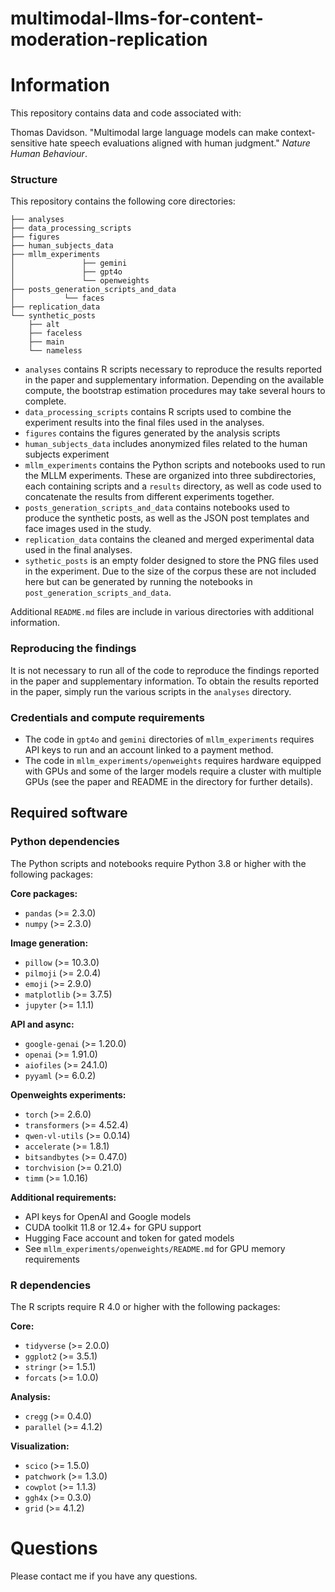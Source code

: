 # multimodal-llms-for-content-moderation-replication

# Information

This repository contains data and code associated with:

Thomas Davidson. "Multimodal large language models can make context-sensitive hate speech evaluations aligned with human judgment." *Nature Human Behaviour*.


### Structure

This repository contains the following core directories:

```
├── analyses
├── data_processing_scripts
├── figures
├── human_subjects_data
├── mllm_experiments
│				├── gemini
│			    ├── gpt4o
│               └── openweights
├── posts_generation_scripts_and_data
│			└── faces
├── replication_data
└── synthetic_posts
    ├── alt
    ├── faceless
    ├── main
    └── nameless
```

- `analyses` contains R scripts necessary to reproduce the results reported in the paper and supplementary information. Depending on the available compute, the bootstrap estimation procedures may take several hours to complete.
- `data_processing_scripts` contains R scripts used to combine the experiment results into the final files used in the analyses.
- `figures` contains the figures generated by the analysis scripts
- `human_subjects_data` includes anonymized files related to the human subjects experiment
- `mllm_experiments` contains the Python scripts and notebooks used to run the MLLM experiments. These are organized into three subdirectories, each containing scripts and a `results` directory, as well as code used to concatenate the results from different experiments together.
- `posts_generation_scripts_and_data` contains notebooks used to produce the synthetic posts, as well as the JSON post templates and face images used in the study.
- `replication_data` contains the cleaned and merged experimental data used in the final analyses.
- `sythetic_posts` is an empty folder designed to store the PNG files used in the experiment. Due to the size of the corpus these are not included here but can be generated by running the notebooks in `post_generation_scripts_and_data`.

Additional `README.md` files are include in various directories with additional information.


### Reproducing the findings

It is not necessary to run all of the code to reproduce the findings reported in the paper and supplementary information. To obtain the results reported in the paper, simply run the various scripts in the `analyses` directory.

### Credentials and compute requirements
- The code in `gpt4o` and `gemini` directories of `mllm_experiments` requires API keys to run and an account linked to a payment method.
- The code in `mllm_experiments/openweights` requires hardware equipped with GPUs and some of the larger models require a cluster with multiple GPUs (see the paper and README in the directory for further details).

## Required software

### Python dependencies

The Python scripts and notebooks require Python 3.8 or higher with the following packages:

**Core packages:**
- `pandas` (>= 2.3.0)
- `numpy` (>= 2.3.0)

**Image generation:**
- `pillow` (>= 10.3.0)
- `pilmoji` (>= 2.0.4)
- `emoji` (>= 2.9.0)
- `matplotlib` (>= 3.7.5)
- `jupyter` (>= 1.1.1)

**API and async:**
- `google-genai` (>= 1.20.0)
- `openai` (>= 1.91.0)
- `aiofiles` (>= 24.1.0)
- `pyyaml` (>= 6.0.2)

**Openweights experiments:**
- `torch` (>= 2.6.0)
- `transformers` (>= 4.52.4)
- `qwen-vl-utils` (>= 0.0.14)
- `accelerate` (>= 1.8.1)
- `bitsandbytes` (>= 0.47.0)
- `torchvision` (>= 0.21.0)
- `timm` (>= 1.0.16)

**Additional requirements:**
- API keys for OpenAI and Google models
- CUDA toolkit 11.8 or 12.4+ for GPU support
- Hugging Face account and token for gated models
- See `mllm_experiments/openweights/README.md` for GPU memory requirements

### R dependencies

The R scripts require R 4.0 or higher with the following packages:

**Core:**
- `tidyverse` (>= 2.0.0)
- `ggplot2` (>= 3.5.1)
- `stringr` (>= 1.5.1)
- `forcats` (>= 1.0.0)

**Analysis:**
- `cregg` (>= 0.4.0)
- `parallel` (>= 4.1.2)

**Visualization:**
- `scico` (>= 1.5.0)
- `patchwork` (>= 1.3.0)
- `cowplot` (>= 1.1.3)
- `ggh4x` (>= 0.3.0)
- `grid` (>= 4.1.2)


# Questions


Please contact me if you have any questions.

